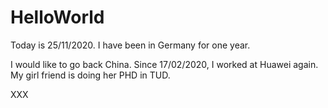 # HelloWorld

Today is 25/11/2020. 
I have been in Germany for one year.

I would like to go back China.
Since 17/02/2020, I worked at Huawei again.
My girl friend is doing her PHD in TUD.



XXX